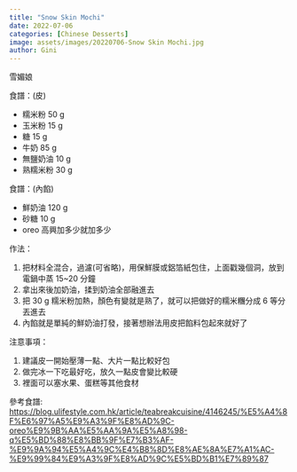 ```yaml
---
title: "Snow Skin Mochi"
date: 2022-07-06
categories: [Chinese Desserts]
image: assets/images/20220706-Snow Skin Mochi.jpg
author: Gini
---
```

雪媚娘

食譜：(皮)
- 糯米粉 50 g
- 玉米粉 15 g
- 糖 15 g
- 牛奶 85 g
- 無鹽奶油 10 g
- 熟糯米粉 30 g

食譜：(內餡)
- 鮮奶油 120 g
- 砂糖 10 g
- oreo 高興加多少就加多少

作法：
1. 把材料全混合，過濾(可省略)，用保鮮膜或鋁箔紙包住，上面戳幾個洞，放到電鍋中蒸 15~20 分鐘
2. 拿出來後加奶油，揉到奶油全部融進去
3. 把 30 g 糯米粉加熱，顏色有變就是熟了，就可以把做好的糯米糰分成 6 等分丟進去
4. 內餡就是單純的鮮奶油打發，接著想辦法用皮把餡料包起來就好了

注意事項：
1. 建議皮一開始壓薄一點、大片一點比較好包
2. 做完冰一下吃最好吃，放久一點皮會變比較硬
3. 裡面可以塞水果、蛋糕等其他食材

<p style="overflow-wrap: anywhere;">參考食譜:
<a href="https://blog.ulifestyle.com.hk/article/teabreakcuisine/4146245/%E5%A4%8F%E6%97%A5%E9%A3%9F%E8%AD%9C-oreo%E9%9B%AA%E5%AA%9A%E5%A8%98-q%E5%BD%88%E8%BB%9F%E7%B3%AF-%E9%9A%94%E5%A4%9C%E4%B8%8D%E8%AE%8A%E7%A1%AC-%E9%99%84%E9%A3%9F%E8%AD%9C%E5%BD%B1%E7%89%87" target="_blank">https://blog.ulifestyle.com.hk/article/teabreakcuisine/4146245/%E5%A4%8F%E6%97%A5%E9%A3%9F%E8%AD%9C-oreo%E9%9B%AA%E5%AA%9A%E5%A8%98-q%E5%BD%88%E8%BB%9F%E7%B3%AF-%E9%9A%94%E5%A4%9C%E4%B8%8D%E8%AE%8A%E7%A1%AC-%E9%99%84%E9%A3%9F%E8%AD%9C%E5%BD%B1%E7%89%87
</a>
</p>